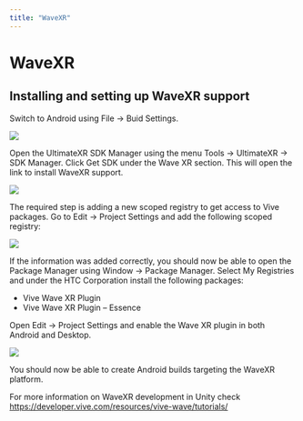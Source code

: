 ```yaml
---
title: "WaveXR"
---
```


# WaveXR

## Installing and setting up WaveXR support

Switch to Android using File -> Buid Settings.

![](/docs/guides/media/supported-platforms/WaveXR01Android.png)

Open the UltimateXR SDK Manager using the menu Tools -> UltimateXR -> SDK Manager. Click Get SDK under the Wave XR section. This will open the link to install WaveXR support.

![](/docs/guides/media/supported-platforms/WaveXR02SDKManager.png)

The required step is adding a new scoped registry to get access to Vive packages. Go to Edit -> Project Settings and add the following scoped registry:

![](/docs/guides/media/supported-platforms/WaveXR03ScopedRegistry.png)
 
If the information was added correctly, you should now be able to open the Package Manager using Window -> Package Manager. Select My Registries and under the HTC Corporation install the following packages:

- Vive Wave XR Plugin
- Vive Wave XR Plugin – Essence

Open Edit -> Project Settings and enable the Wave XR plugin in both Android and Desktop.

![](/docs/guides/media/supported-platforms/WaveXR04Enable.png)

You should now be able to create Android builds targeting the WaveXR platform.

For more information on WaveXR development in Unity check https://developer.vive.com/resources/vive-wave/tutorials/
